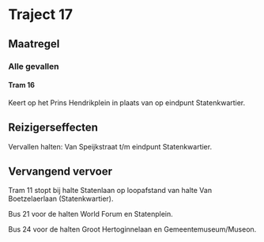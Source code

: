 # Traject 17
## Maatregel
### Alle gevallen

#### Tram 16
Keert op het Prins Hendrikplein in plaats van op eindpunt Statenkwartier.

## Reizigerseffecten
Vervallen halten: Van Speijkstraat t/m eindpunt Statenkwartier.

## Vervangend vervoer
Tram 11 stopt bij halte Statenlaan op loopafstand van halte Van Boetzelaerlaan (Statenkwartier).

Bus 21 voor de halten World Forum en Statenplein.

Bus 24 voor de halten Groot Hertoginnelaan en Gemeentemuseum/Museon.
